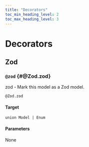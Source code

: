 ```yaml
---
title: "Decorators"
toc_min_heading_level: 2
toc_max_heading_level: 3
---
```


# Decorators

## Zod

### `@zod` {#@Zod.zod}

zod - Mark this model as a Zod model.

```typespec
@Zod.zod
```

#### Target

`union Model | Enum`

#### Parameters

None

